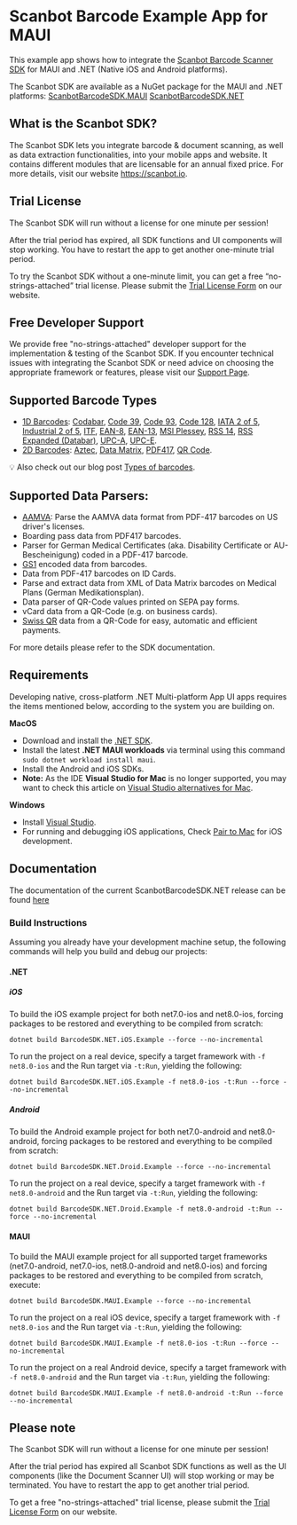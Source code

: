 # Scanbot Barcode Example App for MAUI

This example app shows how to integrate the [Scanbot Barcode Scanner SDK](https://scanbot.io/products/barcode-software/barcode-sdk/) for MAUI and .NET (Native iOS and Android platforms).

The Scanbot SDK are available as a NuGet package for the MAUI and .NET platforms:
[ScanbotBarcodeSDK.MAUI](https://www.nuget.org/packages/ScanbotBarcodeSDK.MAUI)
[ScanbotBarcodeSDK.NET](https://www.nuget.org/packages/ScanbotBarcodeSDK.NET)

## What is the Scanbot SDK?

The Scanbot SDK lets you integrate barcode & document scanning, as well as data extraction functionalities, into your mobile apps and website. It contains different modules that are licensable for an annual fixed price. For more details, visit our website https://scanbot.io.


## Trial License

The Scanbot SDK will run without a license for one minute per session!

After the trial period has expired, all SDK functions and UI components will stop working. You have to restart the app to get another one-minute trial period.

To try the Scanbot SDK without a one-minute limit, you can get a free “no-strings-attached” trial license. Please submit the [Trial License Form](https://scanbot.io/trial/) on our website.

## Free Developer Support

We provide free "no-strings-attached" developer support for the implementation & testing of the Scanbot SDK.
If you encounter technical issues with integrating the Scanbot SDK or need advice on choosing the appropriate
framework or features, please visit our [Support Page](https://docs.scanbot.io/support/).

## Supported Barcode Types

- [1D Barcodes](https://scanbot.io/products/barcode-software/1d-barcode-scanner/): [Codabar](https://scanbot.io/en/sdk/scanner-sdk/barcode-scanner-sdk/codabar), [Code 39](https://scanbot.io/en/sdk/scanner-sdk/barcode-scanner-sdk/code-39), [Code 93](https://scanbot.io/products/barcode-software/1d-barcode-scanner/code-93/), [Code 128](https://scanbot.io/products/barcode-software/1d-barcode-scanner/code-128/), [IATA 2 of 5](https://scanbot.io/products/barcode-software/1d-barcode-scanner/standard-2-of-5/), [Industrial 2 of 5](https://scanbot.io/products/barcode-software/1d-barcode-scanner/industrial-2-of-5/), [ITF](https://scanbot.io/en/sdk/scanner-sdk/barcode-scanner-sdk/itf), [EAN-8](https://scanbot.io/en/sdk/scanner-sdk/barcode-scanner-sdk/ean-code), [EAN-13](https://scanbot.io/en/sdk/scanner-sdk/barcode-scanner-sdk/ean-code), [MSI Plessey](https://scanbot.io/en/sdk/scanner-sdk/barcode-scanner-sdk/msi-plessey), [RSS 14](https://scanbot.io/products/barcode-software/1d-barcode-scanner/gs1-databar/), [RSS Expanded (Databar)](https://scanbot.io/products/barcode-software/1d-barcode-scanner/gs1-databar/), [UPC-A](https://scanbot.io/products/barcode-software/1d-barcode-scanner/upc/), [UPC-E](https://scanbot.io/en/sdk/scanner-sdk/barcode-scanner-sdk/upc-code).
- [2D Barcodes](https://scanbot.io/products/barcode-software/2d-barcode-scanner/): [Aztec](https://scanbot.io/en/sdk/scanner-sdk/barcode-scanner-sdk/aztec), [Data Matrix](https://scanbot.io/en/sdk/scanner-sdk/barcode-scanner-sdk/datamatrix), [PDF417](https://scanbot.io/products/barcode-software/2d-barcode-scanner/pdf417/), [QR Code](https://scanbot.io/products/barcode-software/2d-barcode-scanner/qr-code/).

💡 Also check out our blog post [Types of barcodes](https://scanbot.io/blog/types-of-barcodes/).


## Supported Data Parsers:

- [AAMVA](https://scanbot.io/blog/drivers-license-barcode-parser/): Parse the AAMVA data format from PDF-417 barcodes on US driver's licenses.
- Boarding pass data from PDF417 barcodes.
- Parser for German Medical Certificates (aka. Disability Certificate or AU-Bescheinigung) coded in a PDF-417 barcode.
- [GS1](https://scanbot.io/products/barcode-software/1d-barcode-scanner/gs1-databar/) encoded data from barcodes.
- Data from PDF-417 barcodes on ID Cards.
- Parse and extract data from XML of Data Matrix barcodes on Medical Plans (German Medikationsplan).
- Data parser of QR-Code values printed on SEPA pay forms.
- vCard data from a QR-Code (e.g. on business cards).
- [Swiss QR](https://scanbot.io/products/barcode-software/2d-barcode-scanner/swiss-qr/) data from a QR-Code for easy, automatic and efficient payments.

For more details please refer to the SDK documentation.


## Requirements
Developing native, cross-platform .NET Multi-platform App UI apps requires the items mentioned below, according to the system you are building on.

**MacOS** 

  - Download and install the [.NET SDK](https://dotnet.microsoft.com/en-us/download).
  - Install the latest **.NET MAUI workloads** via terminal using this command `sudo dotnet workload install maui`.
  - Install the Android and iOS SDKs.
  - **Note:** As the IDE **Visual Studio for Mac** is no longer supported, you may want to check this article on [Visual Studio alternatives for Mac](https://scanbot.io/techblog/visual-studio-alternatives-for-mac/).

**Windows**

  - Install [Visual Studio](https://dotnet.microsoft.com/en-us/download).
  - For running and debugging iOS applications, Check [Pair to Mac](https://learn.microsoft.com/en-us/dotnet/maui/ios/pair-to-mac?view=net-maui-8.0) for iOS development.

## Documentation
The documentation of the current ScanbotBarcodeSDK.NET release can be found [here](https://docs.scanbot.io/barcode-scanner-sdk/maui/introduction/)

### Build Instructions

Assuming you already have your development machine setup, the following commands will help you build and debug our projects:

#### .NET
##### iOS

To build the iOS example project for both net7.0-ios and net8.0-ios, forcing packages to be restored and everything to be compiled from scratch:

```dotnet build BarcodeSDK.NET.iOS.Example --force --no-incremental```

To run the project on a real device, specify a target framework with `-f net8.0-ios` and the Run target via `-t:Run`, yielding the following:

```dotnet build BarcodeSDK.NET.iOS.Example -f net8.0-ios -t:Run --force --no-incremental```

##### Android
To build the Android example project for both net7.0-android and net8.0-android, forcing packages to be restored and everything to be compiled from scratch:

```dotnet build BarcodeSDK.NET.Droid.Example --force --no-incremental```

To run the project on a real device, specify a target framework with `-f net8.0-android` and the Run target via `-t:Run`, yielding the following:

```dotnet build BarcodeSDK.NET.Droid.Example -f net8.0-android -t:Run --force --no-incremental```

#### MAUI

To build the MAUI example project for all supported target frameworks (net7.0-android, net7.0-ios, net8.0-android and net8.0-ios) and forcing packages to be restored and everything to be compiled from scratch, execute:

```dotnet build BarcodeSDK.MAUI.Example --force --no-incremental```

To run the project on a real iOS device, specify a target framework with `-f net8.0-ios` and the Run target via `-t:Run`, yielding the following:

```dotnet build BarcodeSDK.MAUI.Example -f net8.0-ios -t:Run --force --no-incremental```

To run the project on a real Android device, specify a target framework with `-f net8.0-android` and the Run target via `-t:Run`, yielding the following:

```dotnet build BarcodeSDK.MAUI.Example -f net8.0-android -t:Run --force --no-incremental```

## Please note

The Scanbot SDK will run without a license for one minute per session!

After the trial period has expired all Scanbot SDK functions as well as the UI components (like the Document Scanner UI) will stop working or may be terminated.
You have to restart the app to get another trial period.

To get a free "no-strings-attached" trial license, please submit the [Trial License Form](https://scanbot.io/trial/) on our website.
